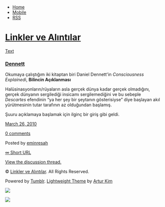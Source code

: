 -   [Home](/)
-   [Mobile](/mobile)
-   [RSS](http://eminresah.tumblr.com/rss)

[Linkler ve Alıntılar](/)
=========================

[Text](http://eminresah.tumblr.com/post/474604527/dennett)

### [Dennett](http://eminresah.tumblr.com/post/474604527/dennett)

Okumaya çalıştığım iki kitaptan biri Daniel Dennett'in *Consciousness
Explained*i, **Bilincin Açıklanması**

Halüsinasyonların/rüyaların asla gerçek dünya kadar gerçek olmadığını,
gerçek dünyanın sergilediği insicamı sergilemediğini ve bu sebeple
*Descartes* efendinin “ya her şey bir şeytanın gösterisiyse” diye
başlayan akıl yürütmesinin tutar tarafının az olduğundan başlamış.

Şuuru açıklamaya başlamak için ilginç bir giriş gibi geldi.

[March 26, 2010](http://eminresah.tumblr.com/post/474604527/dennett)

[0
comments](http://eminresah.tumblr.com/post/474604527/dennett#disqus_thread)

Posted by [eminresah](http://eminresah.tumblr.com/)

[∞ Short URL](http://tmblr.co/ZWS1OySIUFl)

[View the discussion thread.](http://erblog.disqus.com/?url=ref)

© [Linkler ve Alıntılar](/). All Rights Reserved.

Powered by [Tumblr](http://tumblr.com). [Lightweight
Theme](http://www.tumblr.com/theme/10820) by [Artur
Kim](http://arturkim.com)

![](https://px.srvcs.tumblr.com/impixu?T=1434918926&J=eyJ0eXBlIjoidXJsIiwidXJsIjoiaHR0cDpcL1wvZW1pbnJlc2FoLnR1bWJsci5jb21cL3Bvc3RcLzQ3NDYwNDUyN1wvZGVubmV0dCIsInJlcXR5cGUiOjAsInJvdXRlIjoiXC9wb3N0XC86aWRcLzpzdW1tYXJ5Iiwibm9zY3JpcHQiOjF9&U=BAPEANEFHC&K=4d03f301b6fcd671dee8b4e82522e6fbd744329ebb7969ee179682d28eca7bab&R=)

![](https://px.srvcs.tumblr.com/impixu?T=1434918926&J=eyJ0eXBlIjoicG9zdCIsInVybCI6Imh0dHA6XC9cL2VtaW5yZXNhaC50dW1ibHIuY29tXC9wb3N0XC80NzQ2MDQ1MjdcL2Rlbm5ldHQiLCJyZXF0eXBlIjowLCJyb3V0ZSI6IlwvcG9zdFwvOmlkXC86c3VtbWFyeSIsInBvc3RzIjpbeyJwb3N0aWQiOiI0NzQ2MDQ1MjciLCJibG9naWQiOiIzNjQ4MDI4Iiwic291cmNlIjozM31dLCJub3NjcmlwdCI6MX0=&U=JAPPALPNCF&K=5e7081244c0ef21bf2be4fbb515fee6811cb0a900ab3227db4ced5622b45757b&R=)


